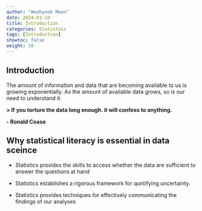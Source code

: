 ```yaml
---
author: "Woohyeok Moon"
date: 2024-01-10
title: Introduction
categories: Statistics
tags: [Introduction]
showtoc: false
weight: 10
---
```


## Introduction

  The amount of information and data that are becoming available to us is growing exponentially. As the amount of available data grows, so is our need to understand it.

**> If you torture the data long enough. it will confess to anything.**

**\- Ronald Coase**

## Why statistical literacy is essential in data sceince

- Statistics provides the skills to access whether the data are sufficient to answer the questions at hand

- Statistics establishes a rigorous framework for quntifying uncertainty.

- Statistics provides techniques for effectively communicating the findings of our analyses

